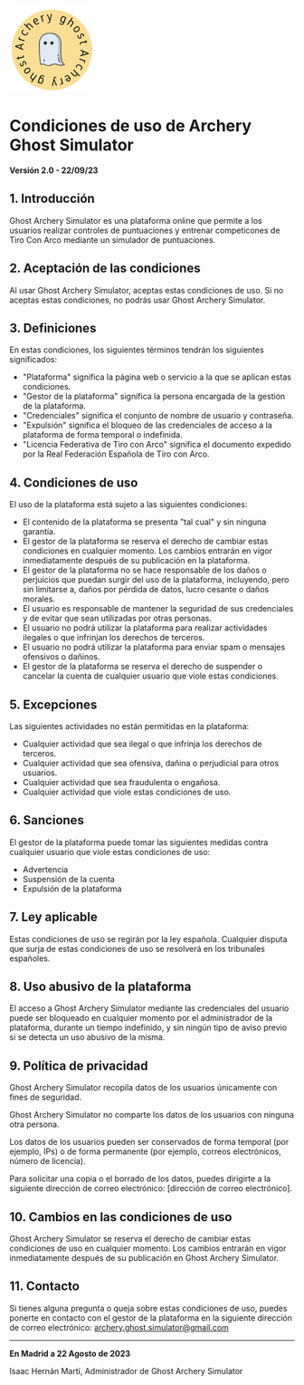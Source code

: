 <img src="https://github.com/Isaaker/Ghost_Simulator_ES/blob/main/images/Archery_Ghost_Simulator.png?raw=true" alt="Logo de Archery Ghost Simulator" width="150" height="150">

# Condiciones de uso de Archery Ghost Simulator

**Versión 2.0 - 22/09/23**

## 1. Introducción

Ghost Archery Simulator es una plataforma online que permite a los usuarios realizar controles de puntuaciones y entrenar competicones de Tiro Con Arco mediante un simulador de puntuaciones.

## 2. Aceptación de las condiciones

Al usar Ghost Archery Simulator, aceptas estas condiciones de uso. Si no aceptas estas condiciones, no podrás usar Ghost Archery Simulator.

## 3. Definiciones

En estas condiciones, los siguientes términos tendrán los siguientes significados:

* "Plataforma" significa la página web o servicio a la que se aplican estas condiciones.
* "Gestor de la plataforma" significa la persona encargada de la gestión de la plataforma.
* "Credenciales" significa el conjunto de nombre de usuario y contraseña.
* "Expulsión" significa el bloqueo de las credenciales de acceso a la plataforma de forma temporal o indefinida.
* "Licencia Federativa de Tiro con Arco" significa el documento expedido por la Real Federación Española de Tiro con Arco.

## 4. Condiciones de uso

El uso de la plataforma está sujeto a las siguientes condiciones:

* El contenido de la plataforma se presenta "tal cual" y sin ninguna garantía.
* El gestor de la plataforma se reserva el derecho de cambiar estas condiciones en cualquier momento. Los cambios entrarán en vigor inmediatamente después de su publicación en la plataforma.
* El gestor de la plataforma no se hace responsable de los daños o perjuicios que puedan surgir del uso de la plataforma, incluyendo, pero sin limitarse a, daños por pérdida de datos, lucro cesante o daños morales.
* El usuario es responsable de mantener la seguridad de sus credenciales y de evitar que sean utilizadas por otras personas.
* El usuario no podrá utilizar la plataforma para realizar actividades ilegales o que infrinjan los derechos de terceros.
* El usuario no podrá utilizar la plataforma para enviar spam o mensajes ofensivos o dañinos.
* El gestor de la plataforma se reserva el derecho de suspender o cancelar la cuenta de cualquier usuario que viole estas condiciones.

## 5. Excepciones

Las siguientes actividades no están permitidas en la plataforma:

* Cualquier actividad que sea ilegal o que infrinja los derechos de terceros.
* Cualquier actividad que sea ofensiva, dañina o perjudicial para otros usuarios.
* Cualquier actividad que sea fraudulenta o engañosa.
* Cualquier actividad que viole estas condiciones de uso.

## 6. Sanciones

El gestor de la plataforma puede tomar las siguientes medidas contra cualquier usuario que viole estas condiciones de uso:

* Advertencia
* Suspensión de la cuenta
* Expulsión de la plataforma

## 7. Ley aplicable

Estas condiciones de uso se regirán por la ley española. Cualquier disputa que surja de estas condiciones de uso se resolverá en los tribunales españoles.

## 8. Uso abusivo de la plataforma

El acceso a Ghost Archery Simulator mediante las credenciales del usuario puede ser bloqueado en cualquier momento por el administrador de la plataforma, durante un tiempo indefinido, y sin ningún tipo de aviso previo si se detecta un uso abusivo de la misma.

## 9. Política de privacidad

Ghost Archery Simulator recopila datos de los usuarios únicamente con fines de seguridad.

Ghost Archery Simulator no comparte los datos de los usuarios con ninguna otra persona.

Los datos de los usuarios pueden ser conservados de forma temporal (por ejemplo, IPs) o de forma permanente (por ejemplo, correos electrónicos, número de licencia).

Para solicitar una copia o el borrado de los datos, puedes dirigirte a la siguiente dirección de correo electrónico: [dirección de correo electrónico].

## 10. Cambios en las condiciones de uso

Ghost Archery Simulator se reserva el derecho de cambiar estas condiciones de uso en cualquier momento. Los cambios entrarán en vigor inmediatamente después de su publicación en Ghost Archery Simulator.

## 11. Contacto

Si tienes alguna pregunta o queja sobre estas condiciones de uso, puedes ponerte en contacto con el gestor de la plataforma en la siguiente dirección de correo electrónico: archery.ghost.simulator@gmail.com

<hr>

**En Madrid a 22 Agosto de 2023**

Isaac Hernán Martí, Administrador de Ghost Archery Simulator
